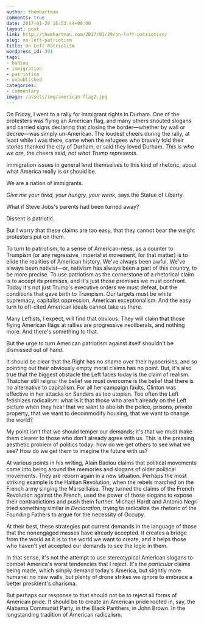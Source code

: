 ```yaml
---
author: themhartman
comments: true
date: 2017-01-29 16:53:44+00:00
layout: post
link: http://themhartman.com/2017/01/29/on-left-patriotism/
slug: on-left-patriotism
title: On Left Patriotism
wordpress_id: 391
tags:
- badiou
- immigration
- patriotism
- unpublished
categories:
- commentary
image: /assets/img/american-flag2.jpg 
---
```


On Friday, I went to a rally for immigrant rights in Durham. One of the protesters was flying an American flag, and many others shouted slogans and carried signs declaring that closing the border—whether by wall or decree—was simply un-American. The loudest cheers during the rally, at least while I was there, came when the refugees who bravely told their stories thanked the city of Durham, or said they loved Durham. _This is who we are_, the cheers said, _not what Trump represents_.

Immigration issues in general lend themselves to this kind of rhetoric, about what America really is or should be.

We are a nation of immigrants.

_Give me your tired, your hungry, your weak_, says the Statue of Liberty.

What if Steve Jobs's parents had been turned away?

Dissent is patriotic.

But I worry that these claims are too easy, that they cannot bear the weight protesters put on them.

To turn to patriotism, to a sense of American-ness, as a counter to Trumpism (or any regressive, imperialist movement, for that matter) is to elide the realities of American history. We've always been awful. We've always been nativist—or, nativism has always been a part of this country, to be more precise. To use patriotism as the cornerstone of a rhetorical claim is to accept its premises, and it's just those premises we must confront. Today it's not just Trump's executive orders we must defeat, but the conditions that gave birth to Trumpism. Our targets must be white supremacy, capitalist oppression, American exceptionalism. And the easy turn to oft-cited American ideals cannot take us there.

Many Leftists, I expect, will find that obvious. They will claim that those flying American flags at rallies are progressive neoliberals, and nothing more. And there's something to that.

But the urge to turn American patriotism against itself shouldn't be dismissed out of hand.

It should be clear that the Right has no shame over their hypocrisies, and so pointing out their obviously empty moral claims has no point. But, it's also true that the biggest obstacle the Left faces today is the claim of realism. Thatcher still reigns: the belief we must overcome is the belief that there is no alternative to capitalism. For all her campaign faults, Clinton was effective in her attacks on Sanders as too utopian. Too often the Left fetishizes radicalism: what is it that those who aren't already on the Left picture when they hear that we want to abolish the police, prisons, private property, that we want to decommodify housing, that we want to change the world?

My point isn't that we should temper our demands; it's that we must make them clearer to those who don't already agree with us. This is the pressing aesthetic problem of politics today: how do we get others to see what we see? How do we get them to imagine the future with us?

At various points in his writing, Alain Badiou claims that political movements come into being around the memories and slogans of older political movements. They are reborn again in a new situation. Perhaps the most striking example is the Haitian Revolution, when the rebels marched on the French army singing the Marseillaise. They turned the claims of the French Revolution against the French, used the power of those slogans to expose their contradictions and push them further. Michael Hardt and Antonio Negri tried something similar in _Declaration_, trying to radicalize the rhetoric of the Founding Fathers to argue for the necessity of Occupy.

At their best, these strategies put current demands in the language of those that the nonengaged masses have already accepted. It creates a bridge from the world as it is to the world we want to create, and it helps those who haven't yet accepted our demands to see the logic in them.

In that sense, it's not the attempt to use stereotypical American slogans to combat America's worst tendencies that I reject. It's the _particular_ claims being made, which simply demand today's America, but slightly more humane: no new walls, but plenty of drone strikes we ignore to embrace a better president's charisma.

But perhaps our response to that should not be to reject all forms of American pride. It should be to create an American pride rooted in, say, the Alabama Communist Party, in the Black Panthers, in John Brown. In the longstanding tradition of American radicalism.
